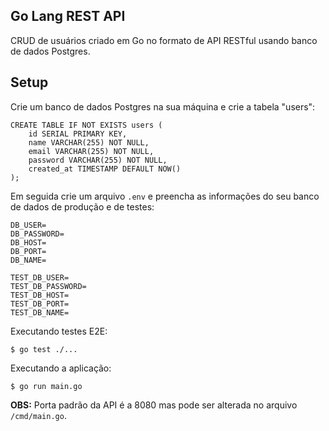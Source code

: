 ## Go Lang REST API

CRUD de usuários criado em Go no formato de API RESTful usando banco de dados Postgres.

## Setup

Crie um banco de dados Postgres na sua máquina e crie a tabela "users":

```
CREATE TABLE IF NOT EXISTS users (
    id SERIAL PRIMARY KEY,
    name VARCHAR(255) NOT NULL,
    email VARCHAR(255) NOT NULL,
    password VARCHAR(255) NOT NULL,
    created_at TIMESTAMP DEFAULT NOW()
);
```

Em seguida crie um arquivo `.env` e preencha as informações do seu banco de dados de produção e de testes:

```
DB_USER=
DB_PASSWORD=
DB_HOST=
DB_PORT=
DB_NAME=

TEST_DB_USER=
TEST_DB_PASSWORD=
TEST_DB_HOST=
TEST_DB_PORT=
TEST_DB_NAME=
```

Executando testes E2E:

```
$ go test ./...
```

Executando a aplicação:

```
$ go run main.go
```

**OBS:** Porta padrão da API é a 8080 mas pode ser alterada no arquivo `/cmd/main.go`.
